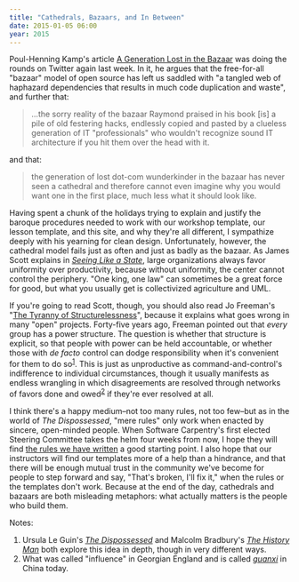 ```yaml
---
title: "Cathedrals, Bazaars, and In Between"
date: 2015-01-05 06:00
year: 2015
---
```

<p>
  Poul-Henning Kamp's article <a href="https://queue.acm.org/detail.cfm?id=2349257">A Generation Lost in the Bazaar</a>
  was doing the rounds on Twitter again last week.
  In it,
  he argues that the free-for-all "bazaar" model of open source
  has left us saddled with "a tangled web of haphazard dependencies that results in much code duplication and waste",
  and further that:
</p>
<blockquote>
   ...the sorry reality of the bazaar Raymond praised in his book [is] a pile of old festering hacks,
   endlessly copied and pasted by a clueless generation of IT "professionals"
   who wouldn't recognize sound IT architecture if you hit them over the head with it.
</blockquote>
<p>
  and that:
</p>
<blockquote>
  the generation of lost dot-com wunderkinder in the bazaar has never seen a cathedral
  and therefore cannot even imagine why you would want one in the first place,
  much less what it should look like.
</blockquote>
<p>
  Having spent a chunk of the holidays trying to explain and justify
  the baroque procedures needed to work with
  our workshop template,
  our lesson template,
  and this site,
  and why they're all different,
  I sympathize deeply with his yearning for clean design.
  Unfortunately, however, the cathedral model fails just as often and just as badly as the bazaar.
  As James Scott explains in <a href="http://www.amazon.com/Seeing-like-State-Certain-Condition/dp/0300078153/"><em>Seeing Like a State</em></a>,
  large organizations always favor uniformity over productivity,
  because without uniformity,
  the center cannot control the periphery.
  "One king, one law" can sometimes be a great force for good,
  but what you usually get is collectivized agriculture and UML.
</p>
<p>
  If you're going to read Scott,
  though,
  you should also read Jo Freeman's "<a href="http://www.jofreeman.com/joreen/tyranny.htm">The Tyranny of Structurelessness</a>",
  because it explains what goes wrong in many "open" projects.
  Forty-five years ago,
  Freeman pointed out that <em>every</em> group has a power structure.
  The question is whether that structure is explicit,
  so that people with power can be held accountable,
  or whether those with <em>de facto</em> control can dodge responsibility
  when it's convenient for them to do so<sup><a href="#1">1</a></sup>.
  This is just as unproductive as command-and-control's indifference to individual circumstances,
  though it usually manifests as endless wrangling
  in which disagreements are resolved through networks of favors done and owed<sup><a href="#2">2</a></sup>
  if they're ever resolved at all.
</p>
<p>
  I think there's a happy medium–not too many rules, not too few–but
  as in the world of <em>The Dispossessed</em>,
  "mere rules" only work when enacted by sincere, open-minded people.
  When Software Carpentry's first elected Steering Committee takes the helm four weeks from now,
  I hope they will find
  <a href="https://software-carpentry.org/scf/index.html">the rules we have written</a>
  a good starting point.
  I also hope that our instructors will find
  our templates
  more of a help than a hindrance,
  and that there will be enough mutual trust in the community we've become
  for people to step forward and say, "That's broken, I'll fix it,"
  when the rules or the templates don't work.
  Because at the end of the day,
  cathedrals and bazaars are both misleading metaphors:
  what actually matters is the people who build them.
</p>
<p>Notes:</p>
<ol>
  <li id="1">
    Ursula Le Guin's <a href="http://www.amazon.com/Dispossessed-Ursula-K-Guin/dp/0061054887/"><em>The Dispossessed</em></a>
    and Malcolm Bradbury's <a href="http://www.amazon.com/History-Man-Malcolm-Bradbury/dp/0140076301/"><em>The History Man</em></a>
    both explore this idea in depth,
    though in very different ways.
  </li>
  <li id="2">
    What was called "influence" in Georgian England
    and is called <a href="https://en.wikipedia.org/wiki/Guanxi"><em>guanxi</em></a> in China today.
  </li>
</ol>
